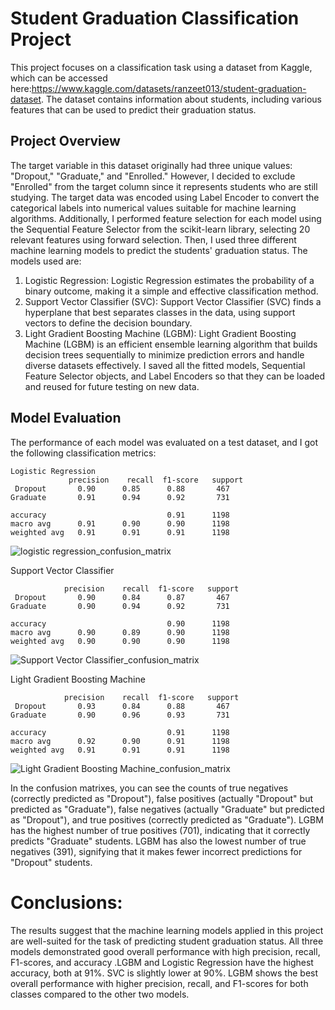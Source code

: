 # Student Graduation Classification Project

This project focuses on a classification task using a dataset from Kaggle, which can be accessed here:https://www.kaggle.com/datasets/ranzeet013/student-graduation-dataset. 
The dataset contains information about students, including various features that can be used to predict their graduation status.


## Project Overview
The target variable in this dataset originally had three unique values: "Dropout," "Graduate," and "Enrolled." However, I decided to exclude "Enrolled" from the target column since it represents students who are still studying.
The target data was encoded using Label Encoder to convert the categorical labels into numerical values suitable for machine learning algorithms. Additionally, I performed feature selection for each model using the Sequential Feature Selector from the scikit-learn library, selecting 20 relevant features using forward selection.
Then, I used three different machine learning models to predict the students' graduation status. The models used are:
1. Logistic Regression:
    Logistic Regression estimates the probability of a binary outcome, making it a simple and effective classification method.
2. Support Vector Classifier (SVC):
   Support Vector Classifier (SVC) finds a hyperplane that best separates classes in the data, using support vectors to define the decision boundary.
3. Light Gradient Boosting Machine (LGBM):
        Light Gradient Boosting Machine (LGBM) is an efficient ensemble learning algorithm that builds decision trees sequentially to minimize prediction errors and handle diverse datasets effectively.
I saved all the fitted models, Sequential Feature Selector objects, and Label Encoders so that they can be loaded and reused for future testing on new data.

## Model Evaluation

The performance of each model was evaluated on a test dataset, and I got the following classification metrics:

    Logistic Regression        
                 precision    recall  f1-score   support
     Dropout       0.90      0.85      0.88       467
    Graduate       0.91      0.94      0.92       731

    accuracy                           0.91      1198
    macro avg      0.91      0.90      0.90      1198
    weighted avg   0.91      0.91      0.91      1198
    
![logistic regression_confusion_matrix](https://github.com/sylwiaSekula/Student_Graduation/assets/110921660/91b3229d-50f1-4c1a-99c4-c2fc3b3a235d)

Support Vector Classifier 
              
                precision    recall  f1-score   support
     Dropout       0.90      0.84      0.87       467
    Graduate       0.90      0.94      0.92       731

    accuracy                           0.90      1198
    macro avg      0.90      0.89      0.90      1198
    weighted avg   0.90      0.90      0.90      1198

![Support Vector Classifier_confusion_matrix](https://github.com/sylwiaSekula/Student_Graduation/assets/110921660/35a3827a-028d-4b8b-868f-298d4e08f675)

Light Gradient Boosting Machine
              
                precision    recall  f1-score   support
     Dropout       0.93      0.84      0.88       467
    Graduate       0.90      0.96      0.93       731

    accuracy                           0.91      1198
    macro avg      0.92      0.90      0.91      1198
    weighted avg   0.91      0.91      0.91      1198

![Light Gradient Boosting Machine_confusion_matrix](https://github.com/sylwiaSekula/Student_Graduation/assets/110921660/ab6a4f6a-0149-49b0-bf9f-13771a9b96cd)

In the confusion matrixes, you can see the counts of true negatives (correctly predicted as "Dropout"), false positives (actually "Dropout" but predicted as "Graduate"), false negatives (actually "Graduate" but predicted as "Dropout"), and true positives (correctly predicted as "Graduate"). LGBM has the highest number of true positives (701), indicating that it correctly predicts "Graduate" students. LGBM has also the lowest number of true negatives (391), signifying that it makes fewer incorrect predictions for "Dropout" students.

# Conclusions:
The results suggest that the machine learning models applied in this project are well-suited for the task of predicting student graduation status. All three models demonstrated good overall performance with high precision, recall, F1-scores, and accuracy .LGBM and Logistic Regression have the highest accuracy, both at 91%. SVC is slightly lower at 90%. LGBM shows the best overall performance with higher precision, recall, and F1-scores for both classes compared to the other two models. 
